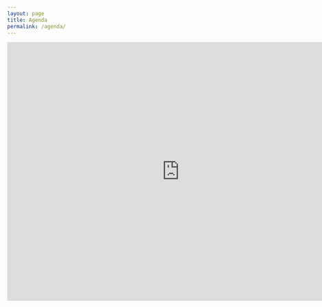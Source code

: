 ```yaml
---
layout: page
title: Agenda
permalink: /agenda/
---
```


<iframe src="https://calendar.google.com/calendar/embed?src=hackerspaceblumenau%40gmail.com&ctz=America%2FSao_Paulo" style="border: 0" width="800" height="600" frameborder="0" scrolling="no"></iframe>
